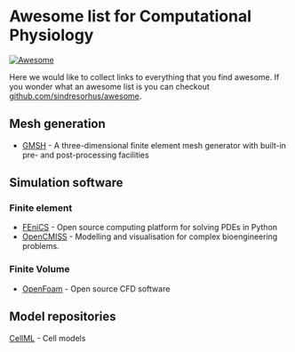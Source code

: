 # Awesome list for Computational Physiology

[![Awesome](https://awesome.re/badge.svg)](https://awesome.re)

Here we would like to collect links to everything that you find awesome. If you wonder what an awesome list is you can checkout [github.com/sindresorhus/awesome](https://github.com/sindresorhus/awesome).

## Mesh generation

- [GMSH](http://gmsh.info) - A three-dimensional finite element mesh generator with built-in pre- and post-processing facilities


## Simulation software

### Finite element

- [FEniCS](https://fenicsproject.org) - Open source computing platform for solving PDEs in Python
- [OpenCMISS](http://opencmiss.org) - Modelling and visualisation for complex bioengineering problems.

### Finite Volume

- [OpenFoam](https://www.openfoam.com) - Open source CFD software


## Model repositories

[CellML](https://models.cellml.org/cellml) - Cell models 


